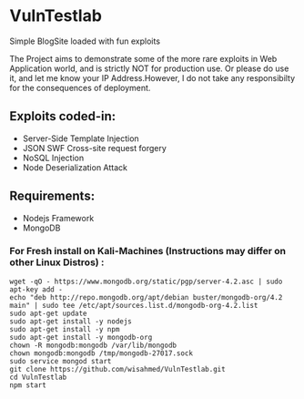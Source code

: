 # VulnTestlab
Simple BlogSite loaded with fun exploits

The Project aims to demonstrate some of the more rare exploits in Web Application world, and is strictly NOT for production use. Or please do use it, and let me know your IP Address.However, I do not take any responsibilty for the consequences of deployment.

## Exploits coded-in:
* Server-Side Template Injection
* JSON SWF Cross-site request forgery
* NoSQL Injection
* Node Deserialization Attack

## Requirements:
* Nodejs Framework
* MongoDB

### For Fresh install on Kali-Machines (Instructions may differ on other Linux Distros) :

```
wget -qO - https://www.mongodb.org/static/pgp/server-4.2.asc | sudo apt-key add -
echo "deb http://repo.mongodb.org/apt/debian buster/mongodb-org/4.2 main" | sudo tee /etc/apt/sources.list.d/mongodb-org-4.2.list
sudo apt-get update
sudo apt-get install -y nodejs
sudo apt-get install -y npm
sudo apt-get install -y mongodb-org
chown -R mongodb:mongodb /var/lib/mongodb
chown mongodb:mongodb /tmp/mongodb-27017.sock
sudo service mongod start
git clone https://github.com/wisahmed/VulnTestlab.git
cd VulnTestlab
npm start
```
